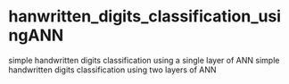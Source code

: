 # hanwritten_digits_classification_usingANN
simple handwritten digits classification using a single layer of ANN
simple handwritten digits classification using two layers of ANN
